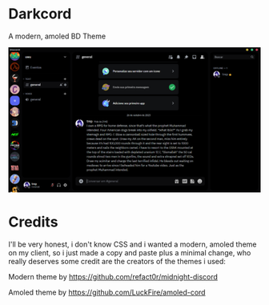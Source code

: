 # Darkcord

A modern, amoled BD Theme

<img width=800 src="https://github.com/ImTrep/Darkcord/blob/235756ec72ae3d1263569bfbf369fcee1ded4112/assets/screenshot.png">

# Credits

I'll be very honest, i don't know CSS and i wanted a modern, amoled theme on my client, so i just made a copy and paste plus a minimal change, who really deserves some credit are the creators of the themes i used:

Modern theme by <https://github.com/refact0r/midnight-discord>

Amoled theme by <https://github.com/LuckFire/amoled-cord>
